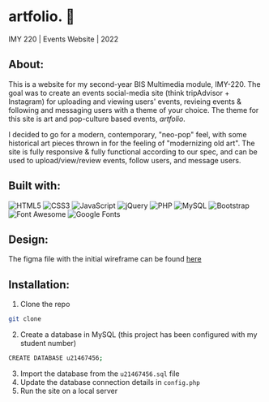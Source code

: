 # artfolio. 🎨
IMY 220 | Events Website | 2022
## About:
This is a website for my second-year BIS Multimedia module, IMY-220. The goal was to create an events social-media site (think tripAdvisor + Instagram) for uploading and viewing users' events, revieing events & following and messaging users with a theme of your choice. The theme for this site is art and pop-culture based events, *artfolio*.

I decided to go for a modern, contemporary, "neo-pop" feel, with some historical art pieces thrown in for the feeling of "modernizing old art". The site is fully responsive & fully functional according to our spec, and can be used to upload/view/review events, follow users, and message users.

## Built with:
<div>
<img src="https://img.shields.io/badge/HTML5-E34F26?style=flat&logo=html5&logoColor=white" alt="HTML5" />
<img src="https://img.shields.io/badge/CSS3-1572B6?style=flat&logo=css3&logoColor=white" alt="CSS3" />
<img src="https://img.shields.io/badge/JavaScript-323330?style=flat&logo=javascript&logoColor=F7DF1E" alt="JavaScript" />
<img src="https://img.shields.io/badge/jQuery-0769AD?style=flat&logo=jquery&logoColor=white" alt="jQuery" />
<img src="https://img.shields.io/badge/PHP-777BB4?style=flat&logo=php&logoColor=white" alt="PHP" />
<img src="https://img.shields.io/badge/MySQL-00000F?style=flat&logo=mysql&logoColor=white" alt="MySQL" />
<img src="https://img.shields.io/badge/Bootstrap-563D7C?style=flat&logo=bootstrap&logoColor=white" alt="Bootstrap" />
<img src="https://img.shields.io/badge/Font%20Awesome-339AF0?style=flat&logo=font-awesome&logoColor=white" alt="Font Awesome" />
<img src="https://img.shields.io/badge/Google%20Fonts-4285F4?style=flat&logo=google-fonts&logoColor=white" alt="Google Fonts" />
</div>

## Design:
The figma file with the initial wireframe can be found [here](https://www.figma.com/file/1SBDWTFeEkoRS0gfMbMbp4/IMY-220-Events-Website?node-id=0%3A1)

## Installation:
1. Clone the repo
```sh
git clone
```
2. Create a database in MySQL (this project has been configured with my student number)
```sh
CREATE DATABASE u21467456;
```
3. Import the database from the `u21467456.sql` file
4. Update the database connection details in `config.php`
5. Run the site on a local server
